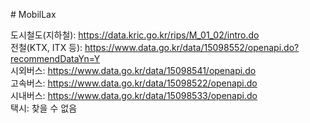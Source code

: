 #   M o b i l L a x <br>

도시철도(지하철): https://data.kric.go.kr/rips/M_01_02/intro.do <br>
전철(KTX, ITX 등): https://www.data.go.kr/data/15098552/openapi.do?recommendDataYn=Y <br>
시외버스: https://www.data.go.kr/data/15098541/openapi.do <br>
고속버스: https://www.data.go.kr/data/15098522/openapi.do <br>
시내버스: https://www.data.go.kr/data/15098533/openapi.do <br>
택시: 찾을 수 없음 <br>
